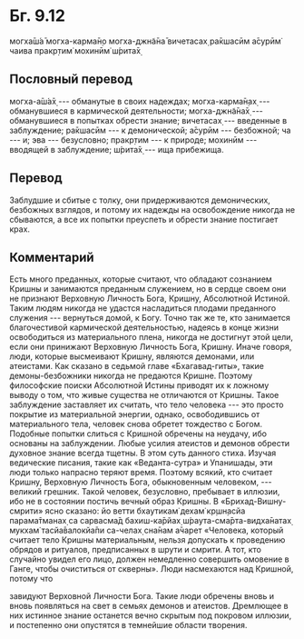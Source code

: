# Бг. 9.12
могха̄ш́а̄ могха-карма̄н̣о
могха-джн̃а̄на̄ вичетасах̣
ра̄кшасӣм а̄сурӣм̇ чаива
пракр̣тим̇ мохинӣм̇ ш́рита̄х̣
## Пословный перевод

могха-а̄ш́а̄х̣ --- обманутые в своих надеждах; могха-карма̄н̣ах̣ ---
обманувшиеся в кармической деятельности; могха-джн̃а̄на̄х̣ --- обманувшиеся
в попытках обрести знание; вичетасах̣ --- введенные в заблуждение;
ра̄кшасӣм --- к демонической; а̄сурӣм --- безбожной; ча --- и; эва ---
безусловно; пракр̣тим --- к природе; мохинӣм --- вводящей в заблуждение;
ш́рита̄х̣ --- ища прибежища.

## Перевод

Заблудшие и сбитые с толку, они придерживаются демонических, безбожных
взглядов, и потому их надежды на освобождение никогда не сбываются, а
все их попытки преуспеть и обрести знание постигает крах.

## Комментарий

Есть много преданных, которые считают, что обладают сознанием Кришны и
занимаются преданным служением, но в сердце своем они не признают
Верховную Личность Бога, Кришну, Абсолютной Истиной. Таким людям никогда
не удастся насладиться плодами преданного служения --- вернуться домой,
к Богу. Точно так же те, кто занимается благочестивой кармической
деятельностью, надеясь в конце жизни освободиться из материального
плена, никогда не достигнут этой цели, если они принижают Верховную
Личность Бога, Кришну. Иначе говоря, люди, которые высмеивают Кришну,
являются демонами, или атеистами. Как сказано в седьмой главе
«Бхагавад-гиты», такие демоны-безбожники никогда не предаются Кришне.
Поэтому философские поиски Абсолютной Истины приводят их к ложному
выводу о том, что живые существа не отличаются от Кришны. Такое
заблуждение заставляет их считать, что тело человека --- это просто
покрытие из материальной энергии, однако, освободившись от материального
тела, человек снова обретет тождество с Богом. Подобные попытки слиться
с Кришной обречены на неудачу, ибо основаны на заблуждении. Любые усилия
атеистов и демонов обрести духовное знание всегда тщетны. В этом суть
данного стиха. Изучая ведические писания, такие как «Веданта-сутра» и
Упанишады, эти люди только напрасно теряют время. Поэтому всякий, кто
считает Кришну, Верховную Личность Бога, обыкновенным человеком, ---
великий грешник. Такой человек, безусловно, пребывает в иллюзии, ибо не
в состоянии постичь вечный образ Кришны. В «Брихад-Вишну-смрити» ясно
сказано: йо ветти бхаутикам̇ дехам̇ кр̣шн̣асйа парама̄тманах̣ са сарвасма̄д
бахиш-ка̄рйах̣ ш́раута-сма̄рта-видха̄натах̣ мукхам̇ тасйа̄валокйа̄пи са-челах̣
сна̄нам а̄чарет «Человека, который считает тело Кришны материальным,
нельзя допускать к проведению обрядов и ритуалов, предписанных в шрути и
смрити. А тот, кто случайно увидел его лицо, должен немедленно совершить
омовение в Ганге, чтобы очиститься от скверны». Люди насмехаются над
Кришной, потому что

завидуют Верховной Личности Бога. Такие люди обречены вновь и вновь
появляться на свет в семьях демонов и атеистов. Дремлющее в них истинное
знание останется вечно скрытым под покровом иллюзии, и постепенно они
опустятся в темнейшие области творения.
